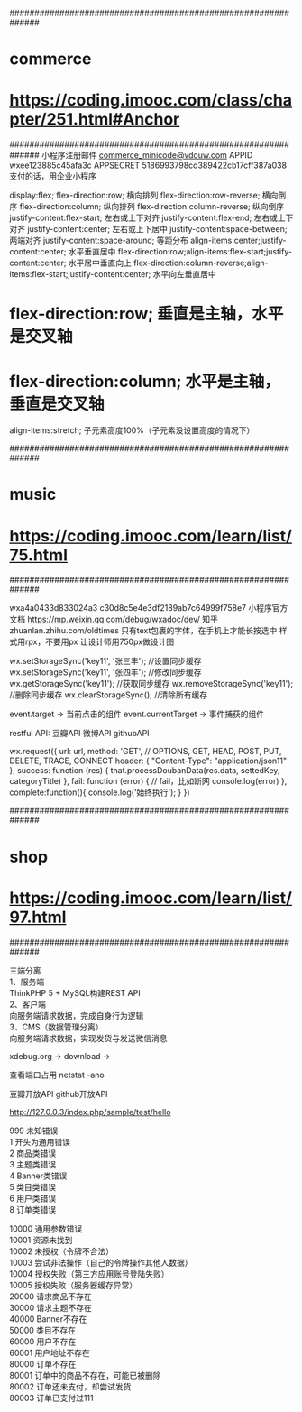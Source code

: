 
##############################################################
# commerce
# https://coding.imooc.com/class/chapter/251.html#Anchor
##############################################################
小程序注册邮件 commerce_minicode@vdouw.com
APPID wxee123885c45afa3c
APPSECRET 5186993798cd389422cb17cff387a038
支付的话，用企业小程序

display:flex;
flex-direction:row; 横向排列
flex-direction:row-reverse; 横向倒序
flex-direction:column; 纵向排列
flex-direction:column-reverse; 纵向倒序
justify-content:flex-start; 左右或上下对齐
justify-content:flex-end; 左右或上下对齐
justify-content:center; 左右或上下居中
justify-content:space-between; 两端对齐
justify-content:space-around; 等距分布
align-items:center;justify-content:center; 水平垂直居中
flex-direction:row;align-items:flex-start;justify-content:center; 水平居中垂直向上
flex-direction:column-reverse;align-items:flex-start;justify-content:center; 水平向左垂直居中
# flex-direction:row; 垂直是主轴，水平是交叉轴
# flex-direction:column; 水平是主轴，垂直是交叉轴
align-items:stretch; 子元素高度100%（子元素没设置高度的情况下）


##############################################################
# music
# https://coding.imooc.com/learn/list/75.html
##############################################################

wxa4a0433d833024a3
c30d8c5e4e3df2189ab7c64999f758e7
小程序官方文档 https://mp.weixin.qq.com/debug/wxadoc/dev/
知乎 zhuanlan.zhihu.com/oldtimes
只有text包裹的字体，在手机上才能长按选中
样式用rpx，不要用px
让设计师用750px做设计图

wx.setStorageSync('key11', '张三丰');  //设置同步缓存
wx.setStorageSync('key11', '张四丰');  //修改同步缓存
wx.getStorageSync('key11');  //获取同步缓存
wx.removeStorageSync('key11');  //删除同步缓存
wx.clearStorageSync();  //清除所有缓存

event.target -> 当前点击的组件
event.currentTarget -> 事件捕获的组件

restful API: 豆瓣API 微博API githubAPI 

wx.request({
  url: url,
  method: 'GET', // OPTIONS, GET, HEAD, POST, PUT, DELETE, TRACE, CONNECT
  header: {
    "Content-Type": "application/json11"
  },
  success: function (res) {
    that.processDoubanData(res.data, settedKey, categoryTitle)
  },
  fail: function (error) {
    // fail，比如断网
    console.log(error)
  },
  complete:function(){
    console.log('始终执行');
  }
})




##############################################################
# shop
# https://coding.imooc.com/learn/list/97.html
##############################################################

三端分离 <br>
1、服务端 <br>
    ThinkPHP 5 + MySQL构建REST API <br>
2、客户端 <br>
    向服务端请求数据，完成自身行为逻辑 <br>
3、CMS（数据管理分离） <br>
    向服务端请求数据，实现发货与发送微信消息 <br>

xdebug.org -> download ->

查看端口占用 netstat -ano <br>

豆瓣开放API github开放API <br>

http://127.0.0.3/index.php/sample/test/hello <br>

999  未知错误 <br>
1 开头为通用错误 <br>
2 商品类错误 <br>
3 主题类错误 <br>
4 Banner类错误 <br>
5 类目类错误 <br>
6 用户类错误 <br>
8 订单类错误 <br>

10000 通用参数错误 <br>
10001 资源未找到 <br>
10002 未授权（令牌不合法） <br>
10003 尝试非法操作（自己的令牌操作其他人数据） <br>
10004 授权失败（第三方应用账号登陆失败） <br>
10005 授权失败（服务器缓存异常） <br>
20000 请求商品不存在 <br>
30000 请求主题不存在 <br>
40000 Banner不存在 <br>
50000 类目不存在 <br>
60000 用户不存在 <br>
60001 用户地址不存在 <br>
80000 订单不存在 <br>
80001 订单中的商品不存在，可能已被删除 <br>
80002 订单还未支付，却尝试发货 <br>
80003 订单已支付过111 <br>







